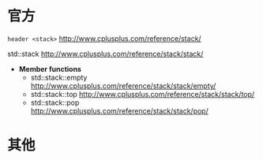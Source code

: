 
# 官方

`header <stack>` http://www.cplusplus.com/reference/stack/

std::stack http://www.cplusplus.com/reference/stack/stack/
- **Member functions**
  * std::stack::empty http://www.cplusplus.com/reference/stack/stack/empty/
  * std::stack::top http://www.cplusplus.com/reference/stack/stack/top/
  * std::stack::pop http://www.cplusplus.com/reference/stack/stack/pop/

# 其他
